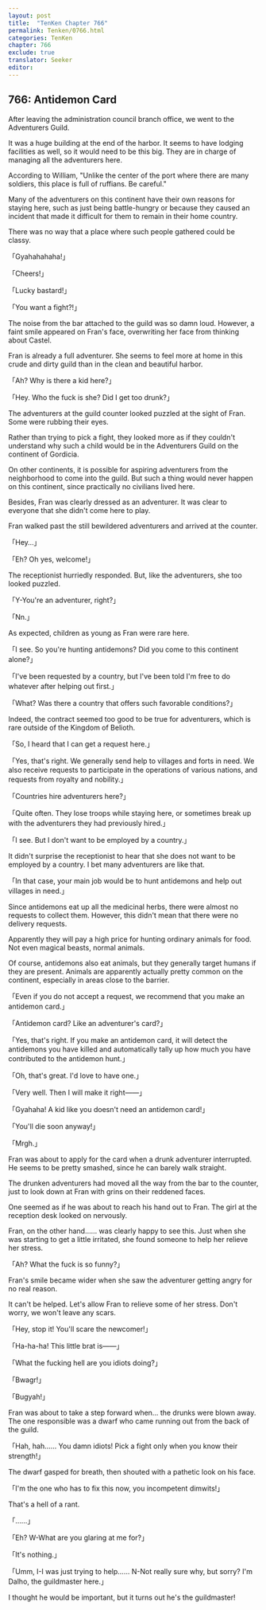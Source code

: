 ```yaml
---
layout: post
title:  "TenKen Chapter 766"
permalink: Tenken/0766.html
categories: TenKen
chapter: 766
exclude: true
translator: Seeker
editor: 
---
```

<h2>766: Antidemon Card</h2>

After leaving the administration council branch office, we went to the Adventurers Guild.

It was a huge building at the end of the harbor. It seems to have lodging facilities as well, so it would need to be this big. They are in charge of managing all the adventurers here.

According to William, "Unlike the center of the port where there are many soldiers, this place is full of ruffians. Be careful."

Many of the adventurers on this continent have their own reasons for staying here, such as just being battle-hungry or because they caused an incident that made it difficult for them to remain in their home country.

There was no way that a place where such people gathered could be classy.

「Gyahahahaha!」

「Cheers!」

「Lucky bastard!」

「You want a fight?!」

The noise from the bar attached to the guild was so damn loud. However, a faint smile appeared on Fran's face, overwriting her face from thinking about Castel.

Fran is already a full adventurer. She seems to feel more at home in this crude and dirty guild than in the clean and beautiful harbor.

「Ah? Why is there a kid here?」

「Hey. Who the fuck is she? Did I get too drunk?」

The adventurers at the guild counter looked puzzled at the sight of Fran. Some were rubbing their eyes.

Rather than trying to pick a fight, they looked more as if they couldn't understand why such a child would be in the Adventurers Guild on the continent of Gordicia.

On other continents, it is possible for aspiring adventurers from the neighborhood to come into the guild. But such a thing would never happen on this continent, since practically no civilians lived here.

Besides, Fran was clearly dressed as an adventurer. It was clear to everyone that she didn't come here to play.

Fran walked past the still bewildered adventurers and arrived at the counter.

「Hey…」

「Eh? Oh yes, welcome!」

The receptionist hurriedly responded. But, like the adventurers, she too looked puzzled.

「Y-You're an adventurer, right?」

「Nn.」

As expected, children as young as Fran were rare here.

「I see. So you're hunting antidemons? Did you come to this continent alone?」

「I've been requested by a country, but I've been told I'm free to do whatever after helping out first.」

「What? Was there a country that offers such favorable conditions?」

Indeed, the contract seemed too good to be true for adventurers, which is rare outside of the Kingdom of Belioth.

「So, I heard that I can get a request here.」

「Yes, that's right. We generally send help to villages and forts in need. We also receive requests to participate in the operations of various nations, and requests from royalty and nobility.」

「Countries hire adventurers here?」

「Quite often. They lose troops while staying here, or sometimes break up with the adventurers they had previously hired.」

「I see. But I don't want to be employed by a country.」

It didn't surprise the receptionist to hear that she does not want to be employed by a country. I bet many adventurers are like that.

「In that case, your main job would be to hunt antidemons and help out villages in need.」

Since antidemons eat up all the medicinal herbs, there were almost no requests to collect them. However, this didn't mean that there were no delivery requests.

Apparently they will pay a high price for hunting ordinary animals for food. Not even magical beasts, normal animals.

Of course, antidemons also eat animals, but they generally target humans if they are present. Animals are apparently actually pretty common on the continent, especially in areas close to the barrier.

「Even if you do not accept a request, we recommend that you make an antidemon card.」

「Antidemon card? Like an adventurer's card?」

「Yes, that's right. If you make an antidemon card, it will detect the antidemons you have killed and automatically tally up how much you have contributed to the antidemon hunt.」

「Oh, that's great. I'd love to have one.」

「Very well. Then I will make it right――」

「Gyahaha! A kid like you doesn't need an antidemon card!」

「You'll die soon anyway!」

「Mrgh.」

Fran was about to apply for the card when a drunk adventurer interrupted. He seems to be pretty smashed, since he can barely walk straight.

The drunken adventurers had moved all the way from the bar to the counter, just to look down at Fran with grins on their reddened faces.

One seemed as if he was about to reach his hand out to Fran. The girl at the reception desk looked on nervously.

Fran, on the other hand…… was clearly happy to see this. Just when she was starting to get a little irritated, she found someone to help her relieve her stress.

「Ah? What the fuck is so funny?」

Fran's smile became wider when she saw the adventurer getting angry for no real reason.

It can't be helped. Let's allow Fran to relieve some of her stress. Don't worry, we won't leave any scars.

「Hey, stop it! You'll scare the newcomer!」

「Ha-ha-ha! This little brat is――」

「What the fucking hell are you idiots doing?」

「Bwagr!」

「Bugyah!」

Fran was about to take a step forward when… the drunks were blown away. The one responsible was a dwarf who came running out from the back of the guild.

「Hah, hah…… You damn idiots! Pick a fight only when you know their strength!」

The dwarf gasped for breath, then shouted with a pathetic look on his face.

「I'm the one who has to fix this now, you incompetent dimwits!」

That's a hell of a rant.

「……」

「Eh? W-What are you glaring at me for?」

「It's nothing.」

「Umm, I-I was just trying to help…… N-Not really sure why, but sorry? I'm Dalho, the guildmaster here.」

I thought he would be important, but it turns out he's the guildmaster!



